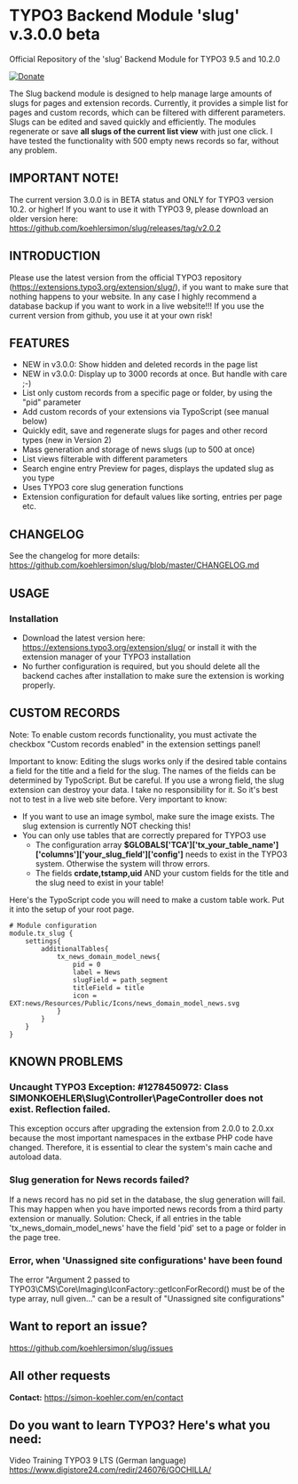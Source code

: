 # TYPO3 Backend Module 'slug' v.3.0.0 beta
Official Repository of the 'slug' Backend Module for TYPO3 9.5 and 10.2.0

[![Donate](https://img.shields.io/badge/Donate-PayPal-green.svg)](https://paypal.me/typo3freelancer/5)

The Slug backend module is designed to help manage large amounts of slugs for pages and extension records. Currently, it provides a simple list for pages and custom records, which can be filtered with different parameters. Slugs can be edited and saved quickly and efficiently. The modules regenerate or save **all slugs of the current list view** with just one click. I have tested the functionality with 500 empty news records so far, without any problem.

## IMPORTANT NOTE!

The current version 3.0.0 is in BETA status and ONLY for TYPO3 version 10.2. or higher!
If you want to use it with TYPO3 9, please download an older version here:
https://github.com/koehlersimon/slug/releases/tag/v2.0.2

## INTRODUCTION

Please use the latest version from the official TYPO3 repository (https://extensions.typo3.org/extension/slug/), if you want to make sure that nothing happens to your website. In any case I highly recommend a database backup if you want to work in a live website!!! If you use the current version from github, you use it at your own risk!

## FEATURES

* NEW in v3.0.0: Show hidden and deleted records in the page list
* NEW in v3.0.0: Display up to 3000 records at once. But handle with care ;-)
* List only custom records from a specific page or folder, by using the "pid" parameter
* Add custom records of your extensions via TypoScript (see manual below)
* Quickly edit, save and regenerate slugs for pages and other record types (new in Version 2)
* Mass generation and storage of news slugs (up to 500 at once)
* List views filterable with different parameters
* Search engine entry Preview for pages, displays the updated slug as you type
* Uses TYPO3 core slug generation functions
* Extension configuration for default values like sorting, entries per page etc.

## CHANGELOG

See the changelog for more details:
https://github.com/koehlersimon/slug/blob/master/CHANGELOG.md

## USAGE

### Installation

* Download the latest version here: https://extensions.typo3.org/extension/slug/ or install it with the extension manager of your TYPO3 installation
* No further configuration is required, but you should delete all the backend caches after installation to make sure the extension is working properly.

## CUSTOM RECORDS

Note: To enable custom records functionality, you must activate the checkbox "Custom records enabled" in the extension settings panel!

Important to know: Editing the slugs works only if the desired table contains a field for the title and a field for the slug. The names of the fields can be determined by TypoScript. But be careful. If you use a wrong field, the slug extension can destroy your data. I take no responsibility for it. So it's best not to test in a live web site before.
Very important to know:
* If you want to use an image symbol, make sure the image exists. The slug extension is currently NOT checking this!
* You can only use tables that are correctly prepared for TYPO3 use
    * The configuration array **$GLOBALS['TCA']['tx_your_table_name']['columns']['your_slug_field']['config']** needs to exist in the TYPO3 system. Otherwise the system will throw errors.
    * The fields **crdate,tstamp,uid** AND your custom fields for the title and the slug need to exist in your table!

Here's the TypoScript code you will need to make a custom table work. Put it into the setup of your root page.
```typoscript
# Module configuration
module.tx_slug {
    settings{
        additionalTables{
            tx_news_domain_model_news{
                pid = 0
                label = News
                slugField = path_segment
                titleField = title
                icon = EXT:news/Resources/Public/Icons/news_domain_model_news.svg
            }
        }
    }
}
```

## KNOWN PROBLEMS

### Uncaught TYPO3 Exception: #1278450972: Class SIMONKOEHLER\Slug\Controller\PageController does not exist. Reflection failed.
This exception occurs after upgrading the extension from 2.0.0 to 2.0.xx because the most important namespaces in the extbase PHP code have changed. Therefore, it is essential to clear the system's main cache and autoload data.

### Slug generation for News records failed?

If a news record has no pid set in the database, the slug generation will fail. This may happen when you have imported news records from a third party extension or manually. Solution: Check, if all entries in the table 'tx_news_domain_model_news' have the field 'pid' set to a page or folder in the page tree.

### Error, when 'Unassigned site configurations' have been found

The error "Argument 2 passed to TYPO3\CMS\Core\Imaging\IconFactory::getIconForRecord() must be of the type array, null given..." can be a result of "Unassigned site configurations"

## Want to report an issue?

https://github.com/koehlersimon/slug/issues

## All other requests

**Contact:** https://simon-koehler.com/en/contact

## Do you want to learn TYPO3? Here's what you need:
Video Training TYPO3 9 LTS (German language)
https://www.digistore24.com/redir/246076/GOCHILLA/
